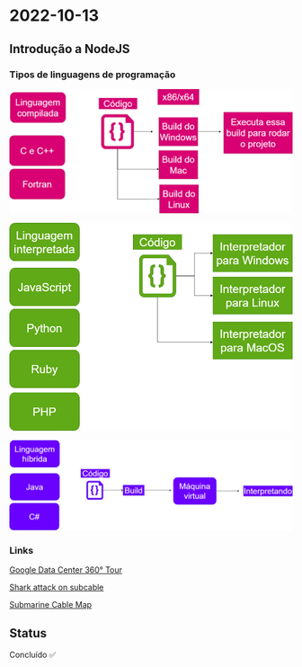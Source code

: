 # 2022-10-13

## Introdução a NodeJS

### Tipos de linguagens de programação

![](./images/compilada.png)

![](./images/interpretada.png)

![](./images/hibrida.png)

### Links

[Google Data Center 360° Tour](https://www.youtube.com/watch?v=zDAYZU4A3w0)

[Shark attack on subcable](https://www.youtube.com/watch?v=1ex7uTQf4bQ)

[Submarine Cable Map](https://www.submarinecablemap.com/)

## Status

Concluído ✅
